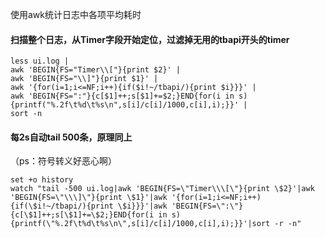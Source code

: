 使用awk统计日志中各项平均耗时

#### 扫描整个日志，从Timer字段开始定位，过滤掉无用的tbapi开头的timer

	less ui.log |  
    awk 'BEGIN{FS="Timer\\["}{print $2}' |  
    awk 'BEGIN{FS="\\]"}{print $1}' |  
    awk '{for(i=1;i<=NF;i++){if($i!~/tbapi/){print $i}}}' |  
    awk 'BEGIN{FS=":"}{c[$1]++;s[$1]+=$2;}END{for(i in s){printf("%.2f\t%d\t%s\n",s[i]/c[i]/1000,c[i],i);}}' |  
    sort -n

#### 每2s自动tail 500条，原理同上

（ps：符号转义好恶心啊）

	set +o history
	watch "tail -500 ui.log|awk 'BEGIN{FS=\"Timer\\\[\"}{print \$2}'|awk 'BEGIN{FS=\"\\\]\"}{print \$1}'|awk '{for(i=1;i<=NF;i++){if(\$i!~/tbapi/){print \$i}}}'|awk 'BEGIN{FS=\":\"}{c[\$1]++;s[\$1]+=\$2;}END{for(i in s){printf(\"%.2f\t%d\t%s\n\",s[i]/c[i]/1000,c[i],i);}}'|sort -r -n"  

